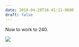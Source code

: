 ```yaml
---
date: 2018-04-28T16:41:11-0600
draft: false
---
```


Now to work to 240.

![](/images/2018/9396cecc3e.jpg)

